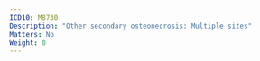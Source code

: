 ```yaml
---
ICD10: M8730
Description: "Other secondary osteonecrosis: Multiple sites"
Matters: No
Weight: 0
---
```


